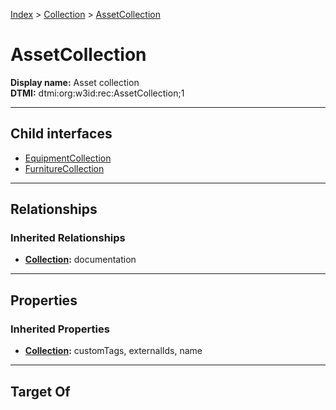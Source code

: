 [Index](../../Index.md) > [Collection](../Collection.md) > [AssetCollection](#)
# AssetCollection

**Display name:** Asset collection<br />
**DTMI:** dtmi:org:w3id:rec:AssetCollection;1

---

## Child interfaces
* [EquipmentCollection](EquipmentCollection/EquipmentCollection.md)
* [FurnitureCollection](FurnitureCollection.md)

---

## Relationships

### Inherited Relationships
* **[Collection](../Collection.md):** documentation

---

## Properties

### Inherited Properties
* **[Collection](../Collection.md):** customTags, externalIds, name

---

## Target Of
